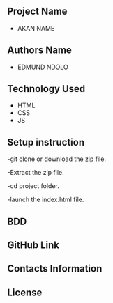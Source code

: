 ## Project Name
 - AKAN NAME
## Authors Name
- EDMUND NDOLO
## Technology Used
- HTML
- CSS
- JS
## Setup instruction
-git clone or download the zip file.

-Extract the zip file.

-cd project folder.

-launch the index.html file.
## BDD

## GitHub Link

## Contacts Information

## License


